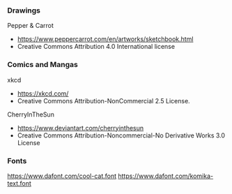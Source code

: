 ### Drawings

Pepper & Carrot
- https://www.peppercarrot.com/en/artworks/sketchbook.html
- Creative Commons Attribution 4.0 International license

### Comics and Mangas

xkcd
* https://xkcd.com/
* Creative Commons Attribution-NonCommercial 2.5 License.

CherryInTheSun
- https://www.deviantart.com/cherryinthesun
- Creative Commons Attribution-Noncommercial-No Derivative Works 3.0 License


### Fonts
https://www.dafont.com/cool-cat.font
https://www.dafont.com/komika-text.font


